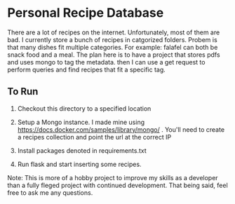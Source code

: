
# Personal Recipe Database

There are a lot of recipes on the internet. Unfortunately, most of them are bad. I currently store a bunch of recipes in catgorized folders. Probem is that many dishes fit multiple categories. For example: falafel can both be snack food and a meal. The plan here is to have a project that stores pdfs and uses mongo to tag the metadata. then I can use a get request to perform queries and find recipes that fit a specific tag. 

## To Run 

1) Checkout this directory to a specified location 

2) Setup a Mongo instance. I made mine using https://docs.docker.com/samples/library/mongo/ . You'll need to create a recipes collection and point the url at the correct IP

3) Install packages denoted in requirements.txt

4) Run flask and start inserting some recipes.


Note: This is more of a hobby project to improve my skills as a developer than a fully fleged project with continued development. That being said, feel free to ask me any questions. 

